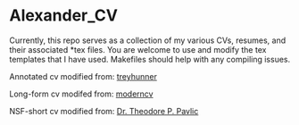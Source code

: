 # Alexander_CV

Currently, this repo serves as a collection of my various CVs, resumes, and their associated \*tex files. You are welcome to use and modify the tex templates that I have used. Makefiles should help with any compiling issues. 

Annotated cv modified from: [treyhunner](https://github.com/treyhunner/resume/tree/master)

Long-form cv modifed from: [moderncv](https://github.com/xdanaux/moderncv)

NSF-short cv modified from: [Dr. Theodore P. Pavlic](https://www.overleaf.com/latex/templates/latex-template-for-nsf-style-biographical-sketch/mqrkmftcmwrq)
